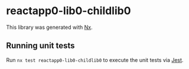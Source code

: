# reactapp0-lib0-childlib0

This library was generated with [Nx](https://nx.dev).

## Running unit tests

Run `nx test reactapp0-lib0-childlib0` to execute the unit tests via [Jest](https://jestjs.io).

